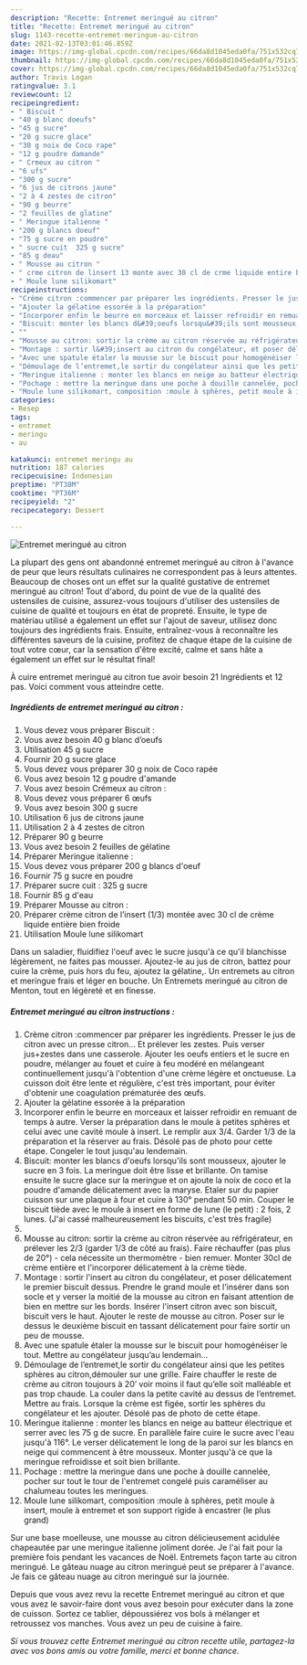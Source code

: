 ```yaml
---
description: "Recette: Entremet meringué au citron"
title: "Recette: Entremet meringué au citron"
slug: 1143-recette-entremet-meringue-au-citron
date: 2021-02-13T03:01:46.859Z
image: https://img-global.cpcdn.com/recipes/66da8d1045eda0fa/751x532cq70/entremet-meringue-au-citron-photo-principale-de-la-recette.jpg
thumbnail: https://img-global.cpcdn.com/recipes/66da8d1045eda0fa/751x532cq70/entremet-meringue-au-citron-photo-principale-de-la-recette.jpg
cover: https://img-global.cpcdn.com/recipes/66da8d1045eda0fa/751x532cq70/entremet-meringue-au-citron-photo-principale-de-la-recette.jpg
author: Travis Logan
ratingvalue: 3.1
reviewcount: 12
recipeingredient:
- " Biscuit "
- "40 g blanc doeufs"
- "45 g sucre"
- "20 g sucre glace"
- "30 g noix de Coco rape"
- "12 g poudre damande"
- " Crmeux au citron "
- "6 ufs"
- "300 g sucre"
- "6 jus de citrons jaune"
- "2 à 4 zestes de citron"
- "90 g beurre"
- "2 feuilles de glatine"
- " Meringue italienne "
- "200 g blancs doeuf"
- "75 g sucre en poudre"
- " sucre cuit  325 g sucre"
- "85 g deau"
- " Mousse au citron "
- " crme citron de linsert 13 monte avec 30 cl de crme liquide entire bien froide"
- " Moule lune silikomart"
recipeinstructions:
- "Crème citron :commencer par préparer les ingrédients. Presser le jus de citron avec un presse citron... Et prélever les zestes. Puis verser jus+zestes dans une casserole. Ajouter les oeufs entiers et le sucre en poudre, mélanger au fouet et cuire à feu modéré en mélangeant continuellement jusqu&#39;à l&#39;obtention d&#39;une crème légère et onctueuse. La cuisson doit être lente et régulière, c&#39;est très important, pour éviter d&#39;obtenir une coagulation prématurée des œufs."
- "Ajouter la gélatine essorée à la préparation"
- "Incorporer enfin le beurre en morceaux et laisser refroidir en remuant de temps à autre. Verser la préparation dans le moule à petites sphères et celui avec une cavité moule à insert. Le remplir aux 3/4. Garder 1/3 de la préparation et la réserver au frais. Désolé pas de photo pour cette étape. Congeler le tout jusqu&#39;au lendemain."
- "Biscuit: monter les blancs d&#39;oeufs lorsqu&#39;ils sont mousseux, ajouter le sucre en 3 fois. La meringue doit être lisse et brillante. On tamise ensuite le sucre glace sur la meringue et on ajoute la noix de coco et la poudre d&#39;amande délicatement avec la maryse. Etaler sur du papier cuisson sur une plaque à four et cuire à 130° pendant 50 min. Couper le biscuit tiède avec le moule à insert en forme de lune (le petit) : 2 fois, 2 lunes. (J&#39;ai cassé malheureusement les biscuits, c&#39;est très fragile)"
- ""
- "Mousse au citron: sortir la crème au citron réservée au réfrigérateur, en prélever les 2/3 (garder 1/3 de côté au frais). Faire réchauffer (pas plus de 20°) - cela nécessite un thermomètre - bien remuer. Monter 30cl de crème entière et l&#39;incorporer délicatement à la crème tiède."
- "Montage : sortir l&#39;insert au citron du congélateur, et poser délicatement le premier biscuit dessus. Prendre le grand moule et l&#39;insérer dans son socle et y verser la moitié de la mousse au citron en faisant attention de bien en mettre sur les bords. Insérer l&#39;insert citron avec son biscuit, biscuit vers le haut. Ajouter le reste de mousse au citron. Poser sur le dessus le deuxième biscuit en tassant délicatement pour faire sortir un peu de mousse."
- "Avec une spatule étaler la mousse sur le biscuit pour homogénéiser le tout. Mettre au congélateur jusqu’au lendemain..."
- "Démoulage de l’entremet,le sortir du congélateur ainsi que les petites sphères au citron,démouler sur une grille. Faire chauffer le reste de crème au citron toujours à 20’ voir moins il faut qu’elle soit malléable et pas trop chaude. La couler dans la petite cavité au dessus de l’entremet. Mettre au frais. Lorsque la crème est figée, sortir les sphères du congélateur et les ajouter. Désolé pas de photo de cette étape."
- "Meringue italienne : monter les blancs en neige au batteur électrique et serrer avec les 75 g de sucre. En parallèle faire cuire le sucre avec l&#39;eau jusqu&#39;à 116°. Le verser délicatement le long de la paroi sur les blancs en neige qui commencent à être mousseux. Monter jusqu&#39;à ce que la meringue refroidisse et soit bien brillante."
- "Pochage : mettre la meringue dans une poche à douille cannelée, pocher sur tout le tour de l&#39;entremet congelé puis caraméliser au chalumeau toutes les meringues."
- "Moule lune silikomart, composition :moule à sphères, petit moule à insert, moule à entremet et son support rigide à encastrer (le plus grand)"
categories:
- Resep
tags:
- entremet
- meringu
- au

katakunci: entremet meringu au 
nutrition: 187 calories
recipecuisine: Indonesian
preptime: "PT38M"
cooktime: "PT36M"
recipeyield: "2"
recipecategory: Dessert

---
```



![Entremet meringué au citron](https://img-global.cpcdn.com/recipes/66da8d1045eda0fa/751x532cq70/entremet-meringue-au-citron-photo-principale-de-la-recette.jpg)

La plupart des gens ont abandonné entremet meringué au citron à l'avance de peur que leurs résultats culinaires ne correspondent pas à leurs attentes. Beaucoup de choses ont un effet sur la qualité gustative de entremet meringué au citron! Tout d'abord, du point de vue de la qualité des ustensiles de cuisine, assurez-vous toujours d'utiliser des ustensiles de cuisine de qualité et toujours en état de propreté. Ensuite, le type de matériau utilisé a également un effet sur l'ajout de saveur, utilisez donc toujours des ingrédients frais. Ensuite, entraînez-vous à reconnaître les différentes saveurs de la cuisine, profitez de chaque étape de la cuisine de tout votre cœur, car la sensation d'être excité, calme et sans hâte a également un effet sur le résultat final!

<!--inarticleads1-->

À cuire entremet meringué au citron tue avoir besoin 21 Ingrédients et 12 pas. Voici comment vous atteindre cette.

##### Ingrédients de entremet meringué au citron :

1. Vous devez vous préparer  Biscuit :
1. Vous avez besoin 40 g blanc d’oeufs
1. Utilisation 45 g sucre
1. Fournir 20 g sucre glace
1. Vous devez vous préparer 30 g noix de Coco rapée
1. Vous avez besoin 12 g poudre d&#39;amande
1. Vous avez besoin  Crémeux au citron :
1. Vous devez vous préparer 6 œufs
1. Vous avez besoin 300 g sucre
1. Utilisation 6 jus de citrons jaune
1. Utilisation 2 à 4 zestes de citron
1. Préparer 90 g beurre
1. Vous avez besoin 2 feuilles de gélatine
1. Préparer  Meringue italienne :
1. Vous devez vous préparer 200 g blancs d&#39;oeuf
1. Fournir 75 g sucre en poudre
1. Préparer  sucre cuit : 325 g sucre
1. Fournir 85 g d&#39;eau
1. Préparer  Mousse au citron :
1. Préparer  crème citron de l’insert (1/3) montée avec 30 cl de crème liquide entière bien froide
1. Utilisation  Moule lune silikomart


Dans un saladier, fluidifiez l&#39;oeuf avec le sucre jusqu&#39;à ce qu&#39;il blanchisse légèrement, ne faites pas mousser. Ajoutez-le au jus de citron, battez pour cuire la crème, puis hors du feu, ajoutez la gélatine,. Un entremets au citron et meringue frais et léger en bouche. Un Entremets meringué au citron de Menton, tout en légèreté et en finesse. 

<!--inarticleads2-->

##### Entremet meringué au citron instructions :

1. Crème citron :commencer par préparer les ingrédients. Presser le jus de citron avec un presse citron... Et prélever les zestes. Puis verser jus+zestes dans une casserole. Ajouter les oeufs entiers et le sucre en poudre, mélanger au fouet et cuire à feu modéré en mélangeant continuellement jusqu&#39;à l&#39;obtention d&#39;une crème légère et onctueuse. La cuisson doit être lente et régulière, c&#39;est très important, pour éviter d&#39;obtenir une coagulation prématurée des œufs.
1. Ajouter la gélatine essorée à la préparation
1. Incorporer enfin le beurre en morceaux et laisser refroidir en remuant de temps à autre. Verser la préparation dans le moule à petites sphères et celui avec une cavité moule à insert. Le remplir aux 3/4. Garder 1/3 de la préparation et la réserver au frais. Désolé pas de photo pour cette étape. Congeler le tout jusqu&#39;au lendemain.
1. Biscuit: monter les blancs d&#39;oeufs lorsqu&#39;ils sont mousseux, ajouter le sucre en 3 fois. La meringue doit être lisse et brillante. On tamise ensuite le sucre glace sur la meringue et on ajoute la noix de coco et la poudre d&#39;amande délicatement avec la maryse. Etaler sur du papier cuisson sur une plaque à four et cuire à 130° pendant 50 min. Couper le biscuit tiède avec le moule à insert en forme de lune (le petit) : 2 fois, 2 lunes. (J&#39;ai cassé malheureusement les biscuits, c&#39;est très fragile)
1. 
1. Mousse au citron: sortir la crème au citron réservée au réfrigérateur, en prélever les 2/3 (garder 1/3 de côté au frais). Faire réchauffer (pas plus de 20°) - cela nécessite un thermomètre - bien remuer. Monter 30cl de crème entière et l&#39;incorporer délicatement à la crème tiède.
1. Montage : sortir l&#39;insert au citron du congélateur, et poser délicatement le premier biscuit dessus. Prendre le grand moule et l&#39;insérer dans son socle et y verser la moitié de la mousse au citron en faisant attention de bien en mettre sur les bords. Insérer l&#39;insert citron avec son biscuit, biscuit vers le haut. Ajouter le reste de mousse au citron. Poser sur le dessus le deuxième biscuit en tassant délicatement pour faire sortir un peu de mousse.
1. Avec une spatule étaler la mousse sur le biscuit pour homogénéiser le tout. Mettre au congélateur jusqu’au lendemain...
1. Démoulage de l’entremet,le sortir du congélateur ainsi que les petites sphères au citron,démouler sur une grille. Faire chauffer le reste de crème au citron toujours à 20’ voir moins il faut qu’elle soit malléable et pas trop chaude. La couler dans la petite cavité au dessus de l’entremet. Mettre au frais. Lorsque la crème est figée, sortir les sphères du congélateur et les ajouter. Désolé pas de photo de cette étape.
1. Meringue italienne : monter les blancs en neige au batteur électrique et serrer avec les 75 g de sucre. En parallèle faire cuire le sucre avec l&#39;eau jusqu&#39;à 116°. Le verser délicatement le long de la paroi sur les blancs en neige qui commencent à être mousseux. Monter jusqu&#39;à ce que la meringue refroidisse et soit bien brillante.
1. Pochage : mettre la meringue dans une poche à douille cannelée, pocher sur tout le tour de l&#39;entremet congelé puis caraméliser au chalumeau toutes les meringues.
1. Moule lune silikomart, composition :moule à sphères, petit moule à insert, moule à entremet et son support rigide à encastrer (le plus grand)


Sur une base moelleuse, une mousse au citron délicieusement acidulée chapeautée par une meringue italienne joliment dorée. Je l&#39;ai fait pour la première fois pendant les vacances de Noël. Entremets façon tarte au citron meringué. Le gâteau nuage au citron meringué peut se préparer à l&#39;avance. Je fais ce gâteau nuage au citron meringué sur la journée. 

<!--inarticleads1-->

<p>
Depuis que vous avez revu la recette Entremet meringué au citron et que vous avez le savoir-faire dont vous avez besoin pour exécuter dans la zone de cuisson. Sortez ce tablier, dépoussiérez vos bols à mélanger et retroussez vos manches. Vous avez un peu de cuisine à faire.
</p>

<p>
<i>Si vous trouvez cette Entremet meringué au citron recette utile, partagez-la avec vos bons amis ou votre famille, merci et bonne chance.</i>
</p>
